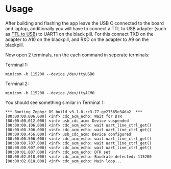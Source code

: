 # Usage

After building and flashing the app leave the USB C connected to the board and laptop, additionally you will have to connect a TTL to USB adapter (such as [TTL to USB](https://www.amazon.ca/DSD-TECH-Adapter-FT232RL-Compatible/dp/B07BBPX8B8/ref=sr_1_6?crid=2KDPX5YSTAU0Y&keywords=ttl+to+usb+adapter&qid=1655674592&sprefix=ttl+to+usb+adapter%2Caps%2C237&sr=8-6)) to UART1 on the black pill. For this connect TXD on the adapter to A10 on the blackpill, and RXD on the adapter to A9 on the blackpill.

Now open 2 terminals, run the each command in seperate terminals:

Terminal 1:
```shell
minicom -b 115200 --device /dev/ttyUSB0
```

Terminal 2:
```shell
minicom -b 115200 --device /dev/ttyACM0
```

You should see something similar in Terminal 1: 
```
*** Booting Zephyr OS build v3.1.0-rc3-77-ge27565e34da2  ***                    
[00:00:00.006,000] <inf> cdc_acm_echo: Wait for DTR                             
[00:00:00.012,000] <inf> usb_cdc_acm: Device suspended                          
[00:00:00.106,000] <inf> cdc_acm_echo: wait uart_line_ctrl_get()                
[00:00:00.306,000] <inf> cdc_acm_echo: wait uart_line_ctrl_get()                
[00:00:00.456,000] <inf> usb_cdc_acm: Device configured                         
[00:00:00.506,000] <inf> cdc_acm_echo: wait uart_line_ctrl_get()                
[00:00:00.707,000] <inf> cdc_acm_echo: wait uart_line_ctrl_get()                
[00:00:00.907,000] <inf> cdc_acm_echo: wait uart_line_ctrl_get()                
[00:00:01.007,000] <inf> cdc_acm_echo: DTR set                                  
[00:00:02.018,000] <inf> cdc_acm_echo: Baudrate detected: 115200                
[00:00:02.018,000] <inf> cdc_acm_echo: Main loop...                             
```